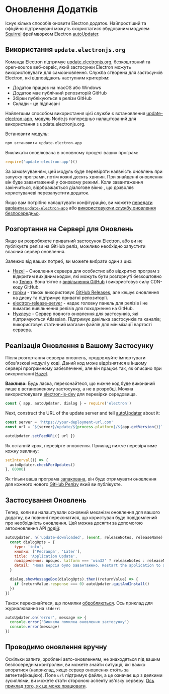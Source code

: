 # Оновлення Додатків

Існує кілька способів оновити Electron додаток. Найпростіший та офіційно підтримувані можуть скористатися вбудованим модулем [Squirrel](https://github.com/Squirrel) фреймворком Electron [autoUpdater](../api/auto-updater.md).

## Використання `update.electronjs.org`

Команда Electron підтримує [update.electronjs.org][], безкоштовний та open-source веб-сервіс, який застосунки Electron можуть використовувати для самооновлення. Служба створена для застосунків Electron, які відповідають наступним критеріям:

- Додаток працює на macOS або Windows
- Додаток має публічний репозиторій GitHub
- Збірки публікуються в релізи GitHub
- Склади - це підписані

Найлегшим способом використання цієї служби є встановлення [update-electron-app][], модуль Node.js попередньо налаштований для використання з update.electronjs.org.

Встановити модуль:

```sh
npm встановити update-electron-app
```

Викликати оновлювача в основному процесі ваших програм:

```js
require('update-electron-app')()
```

За замовчуванням, цей модуль буде перевіряти наявність оновлень при запуску програми, потім кожні десять хвилин. При знайденні оновлення він буде завантажений у фоновому режимі. Коли завантаження закінчиться, відображається діалогове вікно , що дозволяє користувачеві перезапустити додаток.

Якщо вам потрібно налаштувати конфігурацію, ви можете [передати варіанти `update-electron-app`][update-electron-app] або [використовуючи службу оновлення безпосередньо][update.electronjs.org].

## Розгортання на Сервері для Оновлень

Якщо ви розробляєте приватний застосунок Electron, або ви не публікуєте релізи на GitHub реліз, можливо необхідно запустити власний сервер оновлення.

Залежно від ваших потреб, ви можете вибрати один з цих:

- [Hazel][hazel] – Оновлення сервера для особистих або відкритих програм з відкритим вихідним кодом, які можуть бути розгорнуті безкоштовно на [Тепер][now]. Вона тягне з [вивільнення GitHub][gh-releases] і використовує силу CDN-коду GitHub.
- [горіхи][nuts] - також використовує [GitHub Releases][gh-releases], але кешує оновлення на диску та підтримує приватні репозиторії.
- [electron-release-server][electron-release-server] - надає головну панель для релізів і не вимагає вивільнення релізів для походження на GitHub.
- [Нуклеус][nucleus] - Сервер повного оновлення для застосунків, які підтримуються Atlassian. Підтримує декілька застосунків та каналів; використовує статичний магазин файлів для мінімізації вартості сервера.

## Реалізація Оновлення в Вашому Застосунку

Після розгортання сервера оновлень, продовжуйте імпортувати обов'язкові модулі у коді. Даний код може відрізнятися в іншому сервері програмному забезпеченні, але він працює так, як описано при використанні [Hazel](https://github.com/zeit/hazel).

**Важливо:** Будь ласка, переконайтеся, що нижче код буде виконаний лише в встановленому застосунку, а не в розробці. Можна використовувати [electron-is-dev](https://github.com/sindresorhus/electron-is-dev) для перевірки середовища.

```javascript
const { app, autoUpdater, dialog } = require('electron')
```

Next, construct the URL of the update server and tell [autoUpdater](../api/auto-updater.md) about it:

```javascript
const server = 'https://your-deployment-url.com'
const url = `${server}/update/${process.platform}/${app.getVersion()}`

autoUpdater.setFeedURL({ url })
```

Як останній крок, перевірте оновлення. Приклад нижче перевірятиме кожну хвилину:

```javascript
setInterval(() => {
  autoUpdater.checkForUpdates()
}, 60000)
```

Як тільки ваша програма [запакована](../tutorial/application-distribution.md), він буде отримувати оновлення для кожного нового [GitHub Релізу](https://help.github.com/articles/creating-releases/) який ви публікуєте.

## Застосування Оновлень

Тепер, коли ви налаштували основний механізм оновлення для вашого додатку, ви повинні переконатися, що користувач буде повідомлений про необхідність оновлення. Цей можна досягти за допомогою автооновлення API [подій](../api/auto-updater.md#events):

```javascript
autoUpdater. n('update-downloaded', (event, releaseNotes, releaseName) => {
  const dialogOpts = {
    type: 'info',
    кнопки: ['Реставра', 'Later'],
    title: 'Application Update',
    повідомлення: процес. latform === 'win32' ? releaseNotes : releaseName,
    detail: 'Нова версія було завантажено. Restart the application to apply the updates.'
  }

  dialog.showMessageBox(dialogOpts).then((returnValue) => {
    if (returnValue.response === 0) autoUpdater.quitAndInstall()
  })
})
```

Також переконайтеся, що помилки [обробляються](../api/auto-updater.md#event-error). Ось приклад для журналювання на `stderr`:

```javascript
autoUpdater.on('error', message => {
  console.error('Виникла помилка оновлення застосунку')
  console.error(message)
})
```

## Проводимо оновлення вручну

Оскільки запити, зроблені авто-оновленням, не знаходяться під вашим безпосереднім контролем, ви можете знайти ситуації, які важко впоратися (наприклад, якщо сервер оновлення стоїть за автентифікацією). Поле `url` підтримує файли, а це означає що з деякими зусиллями, ви можете стати стороною аспекту зв'язку серверу. [Ось приклад того, як це може працювати](https://github.com/electron/electron/issues/5020#issuecomment-477636990).

[now]: https://zeit.co/now
[hazel]: https://github.com/zeit/hazel
[nuts]: https://github.com/GitbookIO/nuts
[gh-releases]: https://help.github.com/articles/creating-releases/
[gh-releases]: https://help.github.com/articles/creating-releases/
[electron-release-server]: https://github.com/ArekSredzki/electron-release-server
[nucleus]: https://github.com/atlassian/nucleus
[update.electronjs.org]: https://github.com/electron/update.electronjs.org
[update.electronjs.org]: https://github.com/electron/update.electronjs.org
[update-electron-app]: https://github.com/electron/update-electron-app
[update-electron-app]: https://github.com/electron/update-electron-app
